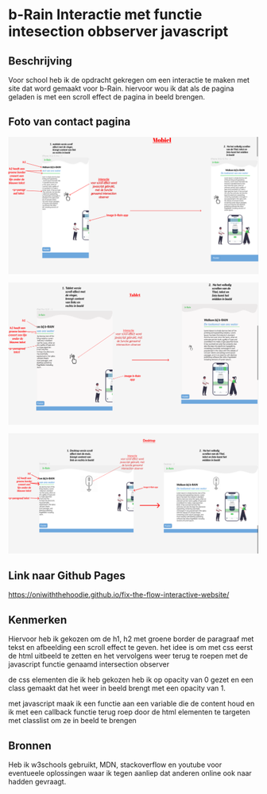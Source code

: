 # b-Rain Interactie met functie intesection obbserver javascript


## Beschrijving
Voor school heb ik de opdracht gekregen om een interactie te maken met site dat word gemaakt voor b-Rain. hiervoor wou ik dat als de pagina geladen is met een scroll effect de pagina in beeld brengen.

## Foto van contact pagina
![Design mobiel](<Images/Schermafbeelding 2023-12-07 132756.png>)

![Design tablet](<Schermafbeelding 2023-12-07 133400.png>)

![Design Desktop](<Schermafbeelding 2023-12-07 134236.png>)

## Link naar Github Pages
https://oniwiththehoodie.github.io/fix-the-flow-interactive-website/

## Kenmerken
Hiervoor heb ik gekozen om de h1, h2 met groene border de paragraaf met tekst en afbeelding een scroll effect te geven. het idee is om met css eerst de html uitbeeld te zetten en het vervolgens weer terug te roepen met de javascript functie genaamd intersection observer

de css elementen die ik heb gekozen heb ik op opacity van 0 gezet en een class gemaakt dat het weer in beeld brengt met een opacity van 1.

met javascript maak ik een functie aan een variable die de content houd en ik met een callback functie terug roep door de html elementen te targeten met classlist om ze in beeld te brengen

## Bronnen
Heb ik w3schools gebruikt, MDN, stackoverflow en youtube voor eventueele oplossingen waar ik tegen aanliep dat anderen online ook naar hadden gevraagt.

